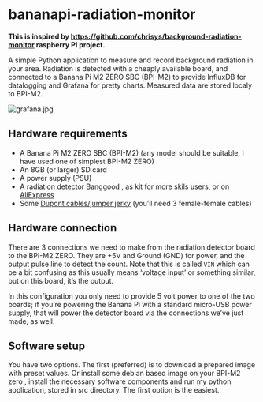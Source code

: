 # bananapi-radiation-monitor

**This is inspired by https://github.com/chrisys/background-radiation-monitor raspberry PI project.**

A simple Python application to measure and record background radiation in your area. Radiation is detected with a cheaply available board, and connected to a Banana Pi M2 ZERO SBC (BPI-M2) to provide InfluxDB for datalogging and Grafana for pretty charts. Measured data are stored localy to BPI-M2.

![grafana.jpg](https://github.com/lubomirkarlik/bananapi-radiation-monitor/pict/grafana.jpg)


## Hardware requirements

* A Banana Pi M2 ZERO SBC (BPI-M2) (any model should be suitable, I have used one of simplest BPI-M2 ZERO)
* An 8GB (or larger) SD card 
* A power supply (PSU)
* A radiation detector [Banggood](https://www.banggood.com/sk/DIY-Geiger-Counter-Kit-Open-Source-Miller-Tube-GM-Tube-Module-Radiation-Parts-p-1937604.html?rmmds=myorder&cur_warehouse=CN) , as kit for more skils users, or on  [AliExpress](https://www.aliexpress.com/item/32884861168.html?spm=a2g0o.productlist.0.0.5faf6aa9OuQXsc)
* Some [Dupont cables/jumper jerky](https://shop.pimoroni.com/products/jumper-jerky?variant=348491271) (you’ll need 3 female-female cables)


## Hardware connection

There are 3 connections we need to make from the radiation detector board to the BPI-M2 ZERO. They are +5V and Ground (GND) for power, and the output pulse line to detect the count. Note that this is called `VIN` which can be a bit confusing as this usually means ‘voltage input’ or something similar, but on this board, it’s the output.



In this configuration you only need to provide 5 volt power to one of the two boards; if you’re powering the Banana Pi with a standard micro-USB power supply, that will power the detector board via the connections we’ve just made, as well.

## Software setup

You have two options. The first (preferred) is to download a prepared image with preset values. Or install some debian based image on your BPI-M2 zero , install the necessary software components and run my python application, stored in src directory. The first option is the easiest.
